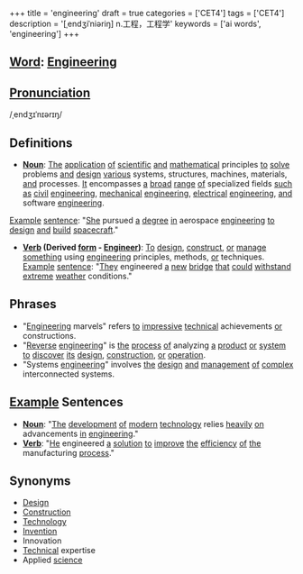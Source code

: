 +++
title = 'engineering'
draft = true
categories = ['CET4']
tags = ['CET4']
description = '[ˌendʒiˈniəriŋ] n.工程，工程学'
keywords = ['ai words', 'engineering']
+++

## [Word](/en/post/word/): [Engineering](/en/post/engineering/)

## [Pronunciation](/en/post/pronunciation/)
/ˌendʒɪˈnɪərɪŋ/

## Definitions
- **[Noun](/en/post/noun/)**: [The](/en/post/the/) [application](/en/post/application/) [of](/en/post/of/) [scientific](/en/post/scientific/) [and](/en/post/and/) [mathematical](/en/post/mathematical/) principles [to](/en/post/to/) [solve](/en/post/solve/) problems [and](/en/post/and/) [design](/en/post/design/) [various](/en/post/various/) systems, structures, machines, materials, [and](/en/post/and/) processes. [It](/en/post/it/) encompasses [a](/en/post/a/) [broad](/en/post/broad/) [range](/en/post/range/) [of](/en/post/of/) specialized fields [such](/en/post/such/) [as](/en/post/as/) [civil](/en/post/civil/) [engineering](/en/post/engineering/), [mechanical](/en/post/mechanical/) [engineering](/en/post/engineering/), [electrical](/en/post/electrical/) [engineering](/en/post/engineering/), [and](/en/post/and/) software [engineering](/en/post/engineering/).

[Example](/en/post/example/) [sentence](/en/post/sentence/): "[She](/en/post/she/) pursued [a](/en/post/a/) [degree](/en/post/degree/) [in](/en/post/in/) aerospace [engineering](/en/post/engineering/) [to](/en/post/to/) [design](/en/post/design/) [and](/en/post/and/) [build](/en/post/build/) [spacecraft](/en/post/spacecraft/)."

- **[Verb](/en/post/verb/) (Derived [form](/en/post/form/) - [Engineer](/en/post/engineer/))**: [To](/en/post/to/) [design](/en/post/design/), [construct](/en/post/construct/), [or](/en/post/or/) [manage](/en/post/manage/) [something](/en/post/something/) using [engineering](/en/post/engineering/) principles, methods, [or](/en/post/or/) techniques.
[Example](/en/post/example/) [sentence](/en/post/sentence/): "[They](/en/post/they/) engineered [a](/en/post/a/) [new](/en/post/new/) [bridge](/en/post/bridge/) [that](/en/post/that/) [could](/en/post/could/) [withstand](/en/post/withstand/) [extreme](/en/post/extreme/) [weather](/en/post/weather/) conditions."

## Phrases
- "[Engineering](/en/post/engineering/) marvels" refers [to](/en/post/to/) [impressive](/en/post/impressive/) [technical](/en/post/technical/) achievements [or](/en/post/or/) constructions.
- "[Reverse](/en/post/reverse/) [engineering](/en/post/engineering/)" is [the](/en/post/the/) [process](/en/post/process/) [of](/en/post/of/) analyzing [a](/en/post/a/) [product](/en/post/product/) [or](/en/post/or/) [system](/en/post/system/) [to](/en/post/to/) [discover](/en/post/discover/) [its](/en/post/its/) [design](/en/post/design/), [construction](/en/post/construction/), [or](/en/post/or/) [operation](/en/post/operation/).
- "Systems [engineering](/en/post/engineering/)" involves [the](/en/post/the/) [design](/en/post/design/) [and](/en/post/and/) [management](/en/post/management/) [of](/en/post/of/) [complex](/en/post/complex/) interconnected systems.

## [Example](/en/post/example/) Sentences
- **[Noun](/en/post/noun/)**: "[The](/en/post/the/) [development](/en/post/development/) [of](/en/post/of/) [modern](/en/post/modern/) [technology](/en/post/technology/) relies [heavily](/en/post/heavily/) [on](/en/post/on/) advancements [in](/en/post/in/) [engineering](/en/post/engineering/)."
- **[Verb](/en/post/verb/)**: "[He](/en/post/he/) engineered [a](/en/post/a/) [solution](/en/post/solution/) [to](/en/post/to/) [improve](/en/post/improve/) [the](/en/post/the/) [efficiency](/en/post/efficiency/) [of](/en/post/of/) [the](/en/post/the/) manufacturing [process](/en/post/process/)."

## Synonyms
- [Design](/en/post/design/)
- [Construction](/en/post/construction/)
- [Technology](/en/post/technology/)
- [Invention](/en/post/invention/)
- Innovation
- [Technical](/en/post/technical/) expertise
- Applied [science](/en/post/science/)
